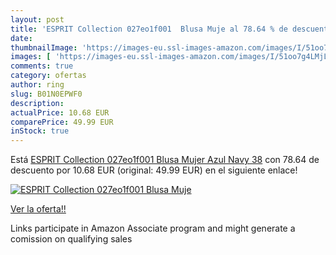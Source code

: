 ```yaml
---
layout: post
title: 'ESPRIT Collection 027eo1f001  Blusa Muje al 78.64 % de descuento'
date: 
thumbnailImage: 'https://images-eu.ssl-images-amazon.com/images/I/51oo7g4LMjL._SL200_.jpg'
images: [ 'https://images-eu.ssl-images-amazon.com/images/I/51oo7g4LMjL._SL200_.jpg' ]
comments: true
category: ofertas
author: ring
slug: B01N0EPWF0
description:
actualPrice: 10.68 EUR
comparePrice: 49.99 EUR
inStock: true
---
```


Está [ESPRIT Collection 027eo1f001  Blusa Mujer  Azul  Navy   38](https://www.amazon.es/dp/B01N0EPWF0/?tag=tolees-21) con 78.64 de descuento por 10.68 EUR (original: 49.99 EUR) en el siguiente enlace!

[![ESPRIT Collection 027eo1f001  Blusa Muje](https://images-eu.ssl-images-amazon.com/images/I/51oo7g4LMjL._SL200_.jpg)](https://www.amazon.es/dp/B01N0EPWF0/?tag=tolees-21)

[Ver la oferta!!](https://www.amazon.es/dp/B01N0EPWF0/?tag=tolees-21)

Links participate in Amazon Associate program and might generate a comission on qualifying sales


